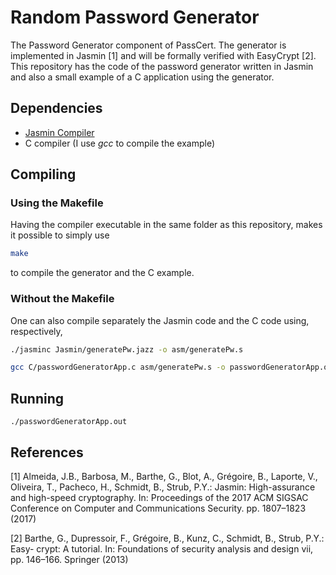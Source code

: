 # Random Password Generator
The Password Generator component of PassCert. The generator is implemented in Jasmin [1] and will be formally verified with EasyCrypt [2]. This repository has the code of the password generator written in Jasmin and also a small example of a C application using the generator.

## Dependencies
* [Jasmin Compiler](#https://github.com/jasmin-lang/jasmin)
* C compiler (I use *gcc* to compile the example)


## Compiling
### Using the Makefile
Having the compiler executable in the same folder as this repository, makes it possible to simply use

```bash
make
```
 to compile the generator and the C example.

### Without the Makefile
One can also compile separately the Jasmin code and the C code using, respectively,
```bash
./jasminc Jasmin/generatePw.jazz -o asm/generatePw.s
```
```bash
gcc C/passwordGeneratorApp.c asm/generatePw.s -o passwordGeneratorApp.out
```
## Running
```
./passwordGeneratorApp.out
```

## References
[1]
Almeida, J.B., Barbosa, M., Barthe, G., Blot, A., Grégoire, B., Laporte, V.,
Oliveira, T., Pacheco, H., Schmidt, B., Strub, P.Y.: Jasmin: High-assurance and
high-speed cryptography. In: Proceedings of the 2017 ACM SIGSAC Conference
on Computer and Communications Security. pp. 1807–1823 (2017)

[2]
Barthe, G., Dupressoir, F., Grégoire, B., Kunz, C., Schmidt, B., Strub, P.Y.: Easy-
crypt: A tutorial. In: Foundations of security analysis and design vii, pp. 146–166.
Springer (2013)

